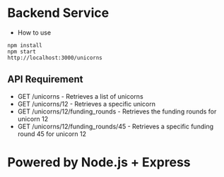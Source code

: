 # Backend Service

- How to use
```
npm install
npm start
http://localhost:3000/unicorns
```


## API Requirement

- GET /unicorns - Retrieves a list of unicorns
- GET /unicorns/12 - Retrieves a specific unicorn
- GET /unicorns/12/funding_rounds - Retrieves the funding rounds for unicorn 12
- GET /unicorns/12/funding_rounds/45 - Retrieves a specific funding round 45 for unicorn 12


# Powered by Node.js + Express



